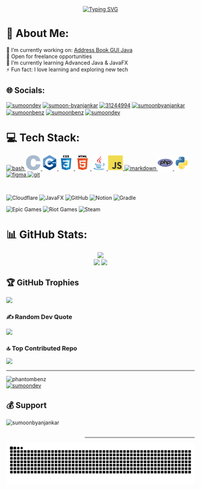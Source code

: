 <p align="center">
  <a href="https://git.io/typing-svg">
    <img src="https://readme-typing-svg.demolab.com?font=Fira+Code&size=25&pause=1000&color=E9E9E9&center=true&vCenter=true&width=1040&lines=Hello+%F0%9F%91%8B+I'm+Sumoon+Byanjankar" alt="Typing SVG" />
  </a>
</p>

# 💫 About Me:
🔭 I’m currently working on: [Address Book GUI Java](https://github.com/sumoondev/Address-Book-GUI-Java)<br>
👯 Open for freelance opportunities<br>
🌱 I’m currently learning Advanced Java & JavaFX<br>
⚡ Fun fact: I love learning and exploring new tech


## 🌐 Socials:
<p align="left">
	<a href="https://x.com/sumoondev" target="blank"><img align="center" src="https://upload.wikimedia.org/wikipedia/commons/c/cc/X_icon.svg" alt="sumoondev" height="30" width="40" /></a>
	<a href="https://linkedin.com/in/sumoon-byanjankar" target="blank"><img align="center" src="https://raw.githubusercontent.com/rahuldkjain/github-profile-readme-generator/master/src/images/icons/Social/linked-in-alt.svg" alt="sumoon-byanjankar" height="30" width="40" /></a>
	<a href="https://stackoverflow.com/users/31244994" target="blank"><img align="center" src="https://raw.githubusercontent.com/rahuldkjain/github-profile-readme-generator/master/src/images/icons/Social/stack-overflow.svg" alt="31244994" height="30" width="40" /></a>
	<a href="https://kaggle.com/sumoonbyanjankar" target="blank"><img align="center" src="https://raw.githubusercontent.com/rahuldkjain/github-profile-readme-generator/master/src/images/icons/Social/kaggle.svg" alt="sumoonbyanjankar" height="30" width="40" /></a>
	<a href="https://fb.com/sumoonbenz" target="blank"><img align="center" src="https://raw.githubusercontent.com/rahuldkjain/github-profile-readme-generator/master/src/images/icons/Social/facebook.svg" alt="sumoonbenz" height="30" width="40" /></a>
	<a href="https://instagram.com/sumoonbenz" target="blank"><img align="center" src="https://raw.githubusercontent.com/rahuldkjain/github-profile-readme-generator/master/src/images/icons/Social/instagram.svg" alt="sumoonbenz" height="30" width="40" /></a>
	<a href="mailto:stu@sumoonbyanjankar.com.np"><img align="center" src="https://upload.wikimedia.org/wikipedia/commons/7/7e/Gmail_icon_%282020%29.svg" alt="sumoondev" height="30" width="40" /></a>
</p>

# 💻 Tech Stack:
<p align="left"> 
	<a href="https://www.gnu.org/software/bash/" target="_blank" rel="noreferrer"> <img src="https://upload.wikimedia.org/wikipedia/commons/4/4b/Bash_Logo_Colored.svg" alt="bash" width="40" height="40"/> </a>
	<a href="https://www.cprogramming.com/" target="_blank" rel="noreferrer"> <img src="https://raw.githubusercontent.com/devicons/devicon/master/icons/c/c-original.svg" alt="c" width="40" height="40"/> </a>
	<a href="https://www.w3schools.com/cpp/" target="_blank" rel="noreferrer"> <img src="https://raw.githubusercontent.com/devicons/devicon/master/icons/cplusplus/cplusplus-original.svg" alt="cplusplus" width="40" height="40"/> </a>
	 <a href="https://www.w3schools.com/css/" target="_blank" rel="noreferrer"> <img src="https://raw.githubusercontent.com/devicons/devicon/master/icons/css3/css3-original-wordmark.svg" alt="css3" width="40" height="40"/> </a>
	<a href="https://www.w3.org/html/" target="_blank" rel="noreferrer"> <img src="https://raw.githubusercontent.com/devicons/devicon/master/icons/html5/html5-original-wordmark.svg" alt="html5" width="40" height="40"/> </a>
	 <a href="https://www.java.com" target="_blank" rel="noreferrer"> <img src="https://raw.githubusercontent.com/devicons/devicon/master/icons/java/java-original.svg" alt="java" width="40" height="40"/> </a>
	<a href="https://developer.mozilla.org/en-US/docs/Web/JavaScript" target="_blank" rel="noreferrer"> <img src="https://raw.githubusercontent.com/devicons/devicon/master/icons/javascript/javascript-original.svg" alt="javascript" width="40" height="40"/> </a>
	<a href="https://www.markdownguide.org" target="_blank" rel="noreferrer"> <img src="https://github.com/user-attachments/assets/8c4a6bc0-3fb3-4e9e-853c-94813a2c5488" alt="markdown" width="40" height="50"/> </a>
	<a href="https://www.php.net" target="_blank" rel="noreferrer"> <img src="https://raw.githubusercontent.com/devicons/devicon/master/icons/php/php-original.svg" alt="php" width="40" height="40"/> </a>
	 <a href="https://www.python.org" target="_blank" rel="noreferrer"> <img src="https://raw.githubusercontent.com/devicons/devicon/master/icons/python/python-original.svg" alt="python" width="40" height="40"/> </a>
	<a href="https://www.figma.com/" target="_blank" rel="noreferrer"> <img src="https://www.vectorlogo.zone/logos/figma/figma-icon.svg" alt="figma" width="40" height="40"/> </a>
	<a href="https://git-scm.com/" target="_blank" rel="noreferrer"> <img src="https://www.vectorlogo.zone/logos/git-scm/git-scm-icon.svg" alt="git" width="40" height="40"/> </a>
</p> 
<br>

![Cloudflare](https://img.shields.io/badge/Cloudflare-F38020?style=for-the-badge&logo=Cloudflare&logoColor=white) 
![JavaFX](https://img.shields.io/badge/javafx-%23FF0000.svg?style=for-the-badge&logo=javafx&logoColor=white) 
![GitHub](https://img.shields.io/badge/github-%23121011.svg?style=for-the-badge&logo=github&logoColor=white) 
![Notion](https://img.shields.io/badge/Notion-%23000000.svg?style=for-the-badge&logo=notion&logoColor=white)
![Gradle](https://img.shields.io/badge/Gradle-02303A.svg?style=for-the-badge&logo=Gradle&logoColor=white) 
<br>

![Epic Games](https://img.shields.io/badge/epicgames-%23313131.svg?style=for-the-badge&logo=epicgames&logoColor=white) 
![Riot Games](https://img.shields.io/badge/riotgames-D32936.svg?style=for-the-badge&logo=riotgames&logoColor=white) 
![Steam](https://img.shields.io/badge/steam-%23000000.svg?style=for-the-badge&logo=steam&logoColor=white)


# 📊 GitHub Stats:
<div align="center">
  <img src="https://github-readme-stats.vercel.app/api?username=PhantomBenz&theme=transparent&hide_border=true&include_all_commits=false&count_private=false" width="55%"/> <br>
	<img src="https://github-readme-streak-stats.herokuapp.com/?user=PhantomBenz&theme=transparent&hide_border=true" width="50%" />
  <img src="https://github-readme-stats.vercel.app/api/top-langs/?username=PhantomBenz&theme=transparent&hide_border=true&include_all_commits=false&count_private=false&layout=compact" width="36%" /> </br>
</div>

## 🏆 GitHub Trophies
![](https://github-profile-trophy.vercel.app/?username=PhantomBenz&theme=tokyonight&no-frame=true&no-bg=true&margin-w=4)


### ✍️ Random Dev Quote
![](https://quotes-github-readme.vercel.app/api?type=horizontal&theme=dark)

### 🔝 Top Contributed Repo
![](https://github-contributor-stats.vercel.app/api?username=PhantomBenz&limit=5&theme=transparent&combine_all_yearly_contributions=true)

---

<p align="left"> <img src="https://komarev.com/ghpvc/?username=phantombenz&label=Profile%20views&color=0e75b6&style=flat" alt="phantombenz" /> <br>
<a href="https://twitter.com/sumoondev" target="blank"><img src="https://img.shields.io/twitter/follow/sumoondev?logo=twitter&style=for-the-badge" alt="sumoondev" /></a> </p>

## 💰 Support
<p><a href="https://ko-fi.com/sumoonbyanjankar"> <img align="left" src="https://cdn.ko-fi.com/cdn/kofi3.png?v=3" height="50" width="210" alt="sumoonbyanjankar" /></a></p><br><br>

---
<!-- Snake Animation -->
<div align="center">
	<picture>
	  <source media="(prefers-color-scheme: dark)" srcset="https://raw.githubusercontent.com/PhantomBenz/PhantomBenz/output/github-contribution-grid-snake-dark.svg">
	  <source media="(prefers-color-scheme: light)" srcset="https://raw.githubusercontent.com/PhantomBenz/PhantomBenz/output/github-contribution-grid-snake.svg">
	  <img alt="github contribution grid snake animation" src="https://raw.githubusercontent.com/PhantomBenz/PhantomBenz/output/github-contribution-grid-snake.svg">
	</picture>
</div>  

<!-- Created with GPRM -->
